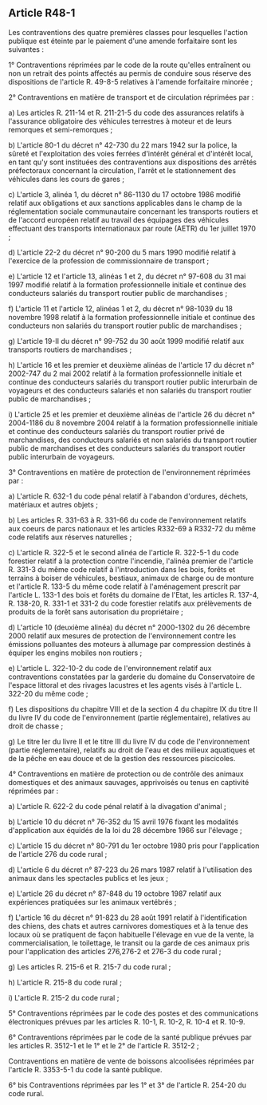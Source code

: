 Article R48-1
----
Les contraventions des quatre premières classes pour lesquelles l'action
publique est éteinte par le paiement d'une amende forfaitaire sont les suivantes
:

1° Contraventions réprimées par le code de la route qu'elles entraînent ou non
un retrait des points affectés au permis de conduire sous réserve des
dispositions de l'article R. 49-8-5 relatives à l'amende forfaitaire minorée ;

2° Contraventions en matière de transport et de circulation réprimées par :

a) Les articles R. 211-14 et R. 211-21-5 du code des assurances relatifs à
l'assurance obligatoire des véhicules terrestres à moteur et de leurs remorques
et semi-remorques ;

b) L'article 80-1 du décret n° 42-730 du 22 mars 1942 sur la police, la sûreté
et l'exploitation des voies ferrées d'intérêt général et d'intérêt local, en
tant qu'y sont instituées des contraventions aux dispositions des arrêtés
préfectoraux concernant la circulation, l'arrêt et le stationnement des
véhicules dans les cours de gares ;

c) L'article 3, alinéa 1, du décret n° 86-1130 du 17 octobre 1986 modifié
relatif aux obligations et aux sanctions applicables dans le champ de la
réglementation sociale communautaire concernant les transports routiers et de
l'accord européen relatif au travail des équipages des véhicules effectuant des
transports internationaux par route (AETR) du 1er juillet 1970 ;

d) L'article 22-2 du décret n° 90-200 du 5 mars 1990 modifié relatif à
l'exercice de la profession de commissionnaire de transport ;

e) L'article 12 et l'article 13, alinéas 1 et 2, du décret n° 97-608 du 31 mai
1997 modifié relatif à la formation professionnelle initiale et continue des
conducteurs salariés du transport routier public de marchandises ;

f) L'article 11 et l'article 12, alinéas 1 et 2, du décret n° 98-1039 du 18
novembre 1998 relatif à la formation professionnelle initiale et continue des
conducteurs non salariés du transport routier public de marchandises ;

g) L'article 19-II du décret n° 99-752 du 30 août 1999 modifié relatif aux
transports routiers de marchandises ;

h) L'article 16 et les premier et deuxième alinéas de l'article 17 du décret n°
2002-747 du 2 mai 2002 relatif à la formation professionnelle initiale et
continue des conducteurs salariés du transport routier public interurbain de
voyageurs et des conducteurs salariés et non salariés du transport routier
public de marchandises ;

i) L'article 25 et les premier et deuxième alinéas de l'article 26 du décret n°
2004-1186 du 8 novembre 2004 relatif à la formation professionnelle initiale et
continue des conducteurs salariés du transport routier privé de marchandises,
des conducteurs salariés et non salariés du transport routier public de
marchandises et des conducteurs salariés du transport routier public interurbain
de voyageurs.

3° Contraventions en matière de protection de l'environnement réprimées par :

a) L'article R. 632-1 du code pénal relatif à l'abandon d'ordures, déchets,
matériaux et autres objets ;

b) Les articles R. 331-63 à R. 331-66 du code de l'environnement relatifs aux
coeurs de parcs nationaux et les articles R332-69 à R332-72 du même code
relatifs aux réserves naturelles ;

c) L'article R. 322-5 et le second alinéa de l'article R. 322-5-1 du code
forestier relatif à la protection contre l'incendie, l'alinéa premier de
l'article R. 331-3 du même code relatif à l'introduction dans les bois, forêts
et terrains à boiser de véhicules, bestiaux, animaux de charge ou de monture et
l'article R. 133-5 du même code relatif à l'aménagement prescrit par l'article
L. 133-1 des bois et forêts du domaine de l'Etat, les articles R. 137-4, R.
138-20, R. 331-1 et 331-2 du code forestier relatifs aux prélèvements de
produits de la forêt sans autorisation du propriétaire ;

d) L'article 10 (deuxième alinéa) du décret n° 2000-1302 du 26 décembre 2000
relatif aux mesures de protection de l'environnement contre les émissions
polluantes des moteurs à allumage par compression destinés à équiper les engins
mobiles non routiers ;

e) L'article L. 322-10-2 du code de l'environnement relatif aux contraventions
constatées par la garderie du domaine du Conservatoire de l'espace littoral et
des rivages lacustres et les agents visés à l'article L. 322-20 du même code ;

f) Les dispositions du chapitre VIII et de la section 4 du chapitre IX du titre
II du livre IV du code de l'environnement (partie réglementaire), relatives au
droit de chasse ;

g) Le titre Ier du livre II et le titre III du livre IV du code de
l'environnement (partie réglementaire), relatifs au droit de l'eau et des
milieux aquatiques et de la pêche en eau douce et de la gestion des ressources
piscicoles.

4° Contraventions en matière de protection ou de contrôle des animaux
domestiques et des animaux sauvages, apprivoisés ou tenus en captivité réprimées
par :

a) L'article R. 622-2 du code pénal relatif à la divagation d'animal ;

b) L'article 10 du décret n° 76-352 du 15 avril 1976 fixant les modalités
d'application aux équidés de la loi du 28 décembre 1966 sur l'élevage ;

c) L'article 15 du décret n° 80-791 du 1er octobre 1980 pris pour l'application
de l'article 276 du code rural ;

d) L'article 6 du décret n° 87-223 du 26 mars 1987 relatif à l'utilisation des
animaux dans les spectacles publics et les jeux ;

e) L'article 26 du décret n° 87-848 du 19 octobre 1987 relatif aux expériences
pratiquées sur les animaux vertébrés ;

f) L'article 16 du décret n° 91-823 du 28 août 1991 relatif à l'identification
des chiens, des chats et autres carnivores domestiques et à la tenue des locaux
où se pratiquent de façon habituelle l'élevage en vue de la vente, la
commercialisation, le toilettage, le transit ou la garde de ces animaux pris
pour l'application des articles 276,276-2 et 276-3 du code rural ;

g) Les articles R. 215-6 et R. 215-7 du code rural ;

h) L'article R. 215-8 du code rural ;

i) L'article R. 215-2 du code rural ;

5° Contraventions réprimées par le code des postes et des communications
électroniques prévues par les articles R. 10-1, R. 10-2, R. 10-4 et R. 10-9.

6° Contraventions réprimées par le code de la santé publique prévues par les
articles R. 3512-1 et le 1° et le 2° de l'article R. 3512-2 ;

Contraventions en matière de vente de boissons alcoolisées réprimées par
l'article R. 3353-5-1 du code la santé publique.

6° bis Contraventions réprimées par les 1° et 3° de l'article R. 254-20 du code
rural.
